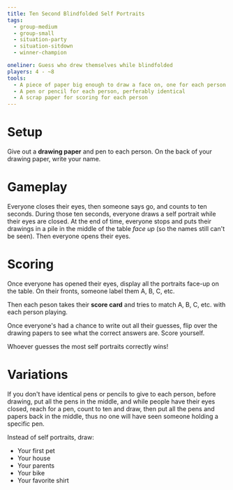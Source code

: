 ```yaml
---
title: Ten Second Blindfolded Self Portraits
tags:
  - group-medium
  - group-small
  - situation-party
  - situation-sitdown
  - winner-champion

oneliner: Guess who drew themselves while blindfolded
players: 4 - ~8
tools:
  - A piece of paper big enough to draw a face on, one for each person
  - A pen or pencil for each person, perferably identical
  - A scrap paper for scoring for each person
---
```

# Setup

Give out a **drawing paper** and pen to each person.
On the back of your drawing paper, write your name.

# Gameplay

Everyone closes their eyes, then someone says go, and counts to ten seconds.
During those ten seconds, everyone draws a self portrait while their eyes are closed.
At the end of time, everyone stops and puts their drawings in a pile in the middle of the table _face up_ (so the names still can't be seen).
Then everyone opens their eyes.

# Scoring

Once everyone has opened their eyes, display all the portraits face-up on the table.
On their fronts, someone label them A, B, C, etc.

Then each peson takes their **score card** and tries to match A, B, C, etc. with each person playing.

Once everyone's had a chance to write out all their guesses, flip over the drawing papers to see what the correct answers are.
Score yourself.

Whoever guesses the most self portraits correctly wins!

# Variations

If you don't have identical pens or pencils to give to each person, before drawing, put all the pens in the middle, and while people have their eyes closed, reach for a pen, count to ten and draw, then put all the pens and papers back in the middle, thus no one will have seen someone holding a specific pen.

Instead of self portraits, draw:

- Your first pet
- Your house
- Your parents
- Your bike
- Your favorite shirt
